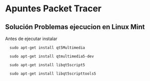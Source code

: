 # Apuntes Packet Tracer

## Solución Problemas ejecucion en Linux Mint

Antes de ejecutar instalar

```
  sudo apt-get install qt5Multimedia

  sudo apt-get install qtmultimedia5-dev

  sudo apt-get install libqt5script5

  sudo apt-get install libqt5scripttools5
```